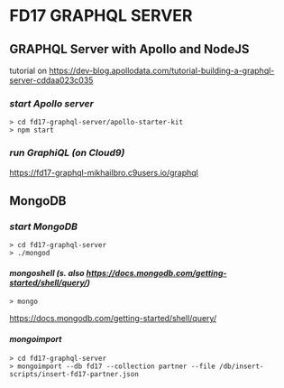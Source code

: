 # FD17 GRAPHQL SERVER

## GRAPHQL Server with Apollo and NodeJS 
tutorial on https://dev-blog.apollodata.com/tutorial-building-a-graphql-server-cddaa023c035

### _start Apollo server_
```
> cd fd17-graphql-server/apollo-starter-kit
> npm start
```

### _run GraphiQL (on Cloud9)_
https://fd17-graphql-mikhailbro.c9users.io/graphql


## MongoDB
### _start MongoDB_
```
> cd fd17-graphql-server
> ./mongod
```
#### _mongoshell (s. also https://docs.mongodb.com/getting-started/shell/query/)_
```
> mongo
```
https://docs.mongodb.com/getting-started/shell/query/

#### _mongoimport_
```
> cd fd17-graphql-server
> mongoimport --db fd17 --collection partner --file /db/insert-scripts/insert-fd17-partner.json
```


